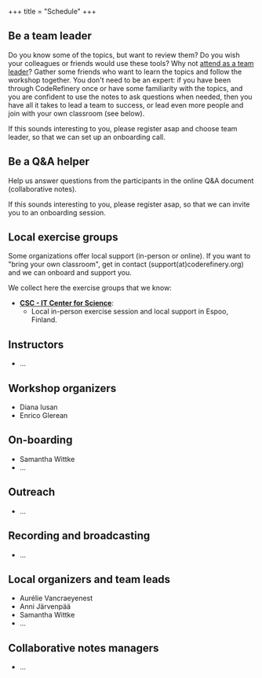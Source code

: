 +++
title = "Schedule"
+++

## Be a team leader

Do you know some of the topics, but want to review them?
Do you wish your colleagues or friends would use these tools?
Why not [attend as a team leader](@/join.md)?
Gather some friends who want to learn the topics and follow the workshop together.
You don't need to be an expert: if you have been through CodeRefinery once or have some familiarity
with the topics, and you are confident to use the notes to ask questions when needed,
then you have all it takes to lead a team to success,
or lead even more people and join with your own classroom (see below).

If this sounds interesting to you, please register asap and choose team leader, 
so that we can set up an onboarding call. 


## Be a Q&A helper

Help us answer questions from the participants in the online Q&A document (collaborative notes).

If this sounds interesting to you, please register asap, so that we can invite you to an onboarding session. 


## Local exercise groups

Some organizations offer local support (in-person or online). 
If you want to "bring your own classroom", get in contact (support(at)coderefinery.org) and we can onboard and support you.

We collect here the exercise groups that we know:
- [**CSC - IT Center for Science**](https://csc.fi/):
  - Local in-person exercise session and local support in Espoo, Finland.


## Instructors

- ...


## Workshop organizers

- Diana Iusan
- Enrico Glerean


## On-boarding

- Samantha Wittke
- ...


## Outreach

- ...


## Recording and broadcasting

- ...


## Local organizers and team leads

- Aurélie Vancraeyenest
- Anni Järvenpää
- Samantha Wittke
- ...


## Collaborative notes managers

- ...
